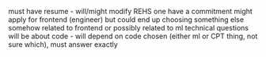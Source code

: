 must have resume - will/might modify REHS one
have a commitment
might apply for frontend (engineer) but could end up choosing something else somehow related to frontend or possibly related to ml
technical questions will be about code - will depend on code chosen (either ml or CPT thing, not sure which), must answer exactly